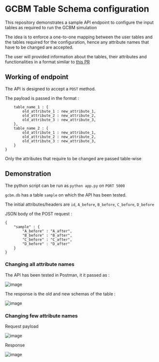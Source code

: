 # GCBM Table Schema configuration

This repository demonstrates a sample API endpoint to configure the input tables as required to run the GCBM simulation

The idea is to enforce a one-to-one mapping between the user tables and the tables required for the configuration, hence any attribute names that have to be changed are accepted.

The user will provided information about the tables, their attributes and functionalities in a format similar to [this PR](https://moja-global-documentation--179.org.readthedocs.build/en/179/Understanding-FLINT/FLINT-Inputs/tables.html)

## Working of endpoint

The API is designed to accept a `POST` method.

The payload is passed in the format : 

```{
    table_name_1 : {
        old_attribute_1 : new_attribute_1,
        old_attribute_2 : new_attribute_2,
        old_attribute_3 : new_attribute_3,
    },
    table_name_2 : {
        old_attribute_1 : new_attribute_1,
        old_attribute_2 : new_attribute_2,
        old_attribute_3 : new_attribute_3,
    } 
}
```

Only the attributes that require to be changed are passed table-wise

## Demonstration

The python script can be run as `python app.py` on `PORT 5000`

`gcbm.db` has a table `sample` on which the API has been tested.

The initial attributes/headers are `id`, `A_before`, `B_before`, `C_before`, `D_before`

JSON body of the POST request : 
```
{
    "sample" : {
        "A_before" : "A_after",
        "B_before" : "B_after",
        "C_before" : "C_after",
        "D_before" : "D_after"
    }
}
```

### Changing all attribute names 

The API has been tested in Postman, it it passed as :

![image](https://user-images.githubusercontent.com/53875297/168005450-18885bf1-7dbf-4bd4-967c-58cd06aee992.png)

The response is the old and new schemas of the table : 

![image](https://user-images.githubusercontent.com/53875297/168005589-9949445e-f4a6-44e9-bc7c-e84889fd7bef.png)


### Changing few attribute names

Request payload

![image](https://user-images.githubusercontent.com/53875297/168047702-be2a16ed-a553-41a7-a5d9-29451c9f4f48.png)

Response 

![image](https://user-images.githubusercontent.com/53875297/168048210-aad0444d-4584-4f58-bc11-eaecf3c7f485.png)



